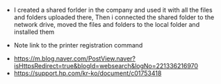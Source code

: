 * I created a shared forlder in the company and used it with all the files and folders uploaded there,
  Then i connected the shared folder to the network drive, moved the files and folders to the local folder and installed them




* Note link to the printer registration command
- https://m.blog.naver.com/PostView.naver?isHttpsRedirect=true&blogId=websearch&logNo=221336216970
- https://support.hp.com/kr-ko/document/c01753418

